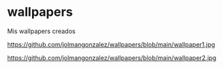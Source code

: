 # wallpapers
Mis wallpapers creados

https://github.com/jolmangonzalez/wallpapers/blob/main/wallpaper1.jpg

https://github.com/jolmangonzalez/wallpapers/blob/main/wallpaper2.jpg
